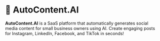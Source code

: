 # 🚀 AutoContent.AI

**AutoContent.AI** is a SaaS platform that automatically generates social media content for small business owners using AI. Create engaging posts for Instagram, LinkedIn, Facebook, and TikTok in seconds!
